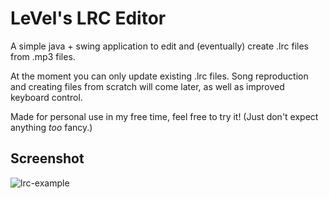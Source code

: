 
# LeVel's LRC Editor

A simple java + swing application to edit and (eventually) create .lrc files from .mp3 files.

At the moment you can only update existing .lrc files. Song reproduction and creating files from scratch will come later, as well as improved keyboard control.

Made for personal use in my free time, feel free to try it! (Just don't expect anything *too* fancy.)

## Screenshot

![lrc-example](https://github.com/user-attachments/assets/ac77a0c2-a514-4a4a-b061-08b682ad2085)
